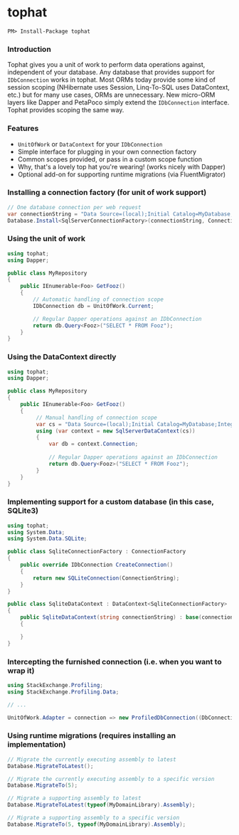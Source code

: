 # tophat

```
PM> Install-Package tophat
```

### Introduction
Tophat gives you a unit of work to perform data operations against, independent of your database.
Any database that provides support for `IDbConnection` works in tophat. Most ORMs today provide
some kind of session scoping (NHibernate uses Session, Linq-To-SQL uses DataContext, etc.) but
for many use cases, ORMs are unnecessary. New micro-ORM layers like Dapper and PetaPoco simply extend
the `IDbConnection` interface. Tophat provides scoping the same way.

### Features

* `UnitOfWork` or `DataContext` for your `IDbConnection`
* Simple interface for plugging in your own connection factory
* Common scopes provided, or pass in a custom scope function
* Why, that's a lovely top hat you're wearing! (works nicely with Dapper) 
* Optional add-on for supporting runtime migrations (via FluentMigrator)

### Installing a connection factory (for unit of work support)

```csharp
// One database connection per web request
var connectionString = "Data Source=(local);Initial Catalog=MyDatabase;Integrated Security=true";
Database.Install<SqlServerConnectionFactory>(connectionString, ConnectionScope.ByRequest);
```

### Using the unit of work
```csharp
using tophat;
using Dapper;

public class MyRepository
{
    public IEnumerable<Foo> GetFooz()
	{
		// Automatic handling of connection scope
		IDbConnection db = UnitOfWork.Current;

		// Regular Dapper operations against an IDbConnection
		return db.Query<Fooz>("SELECT * FROM Fooz");
	}
}
```

### Using the DataContext directly
```csharp
using tophat;
using Dapper;

public class MyRepository
{
    public IEnumerable<Foo> GetFooz()
	{
	     // Manual handling of connection scope
		 var cs = "Data Source=(local);Initial Catalog=MyDatabase;Integrated Security=true";
         using (var context = new SqlServerDataContext(cs))
         {
             var db = context.Connection;
             
			 // Regular Dapper operations against an IDbConnection
		     return db.Query<Fooz>("SELECT * FROM Fooz");
         }		
	}
}
```

### Implementing support for a custom database (in this case, SQLite3)
```csharp
using tophat;
using System.Data;
using System.Data.SQLite;

public class SqliteConnectionFactory : ConnectionFactory
{
    public override IDbConnection CreateConnection()
    {
        return new SQLiteConnection(ConnectionString);
    }
}

public class SqliteDataContext : DataContext<SqliteConnectionFactory>
{
    public SqliteDataContext(string connectionString) : base(connectionString)
    {

    }
}
```

### Intercepting the furnished connection (i.e. when you want to wrap it)
```csharp
using StackExchange.Profiling;
using StackExchange.Profiling.Data;

// ...

UnitOfWork.Adapter = connection => new ProfiledDbConnection((DbConnection) connection, MiniProfiler.Current); 
```

### Using runtime migrations (requires installing an implementation)
```csharp
// Migrate the currently executing assembly to latest
Database.MigrateToLatest();

// Migrate the currently executing assembly to a specific version
Database.MigrateTo(5);

// Migrate a supporting assembly to latest
Database.MigrateToLatest(typeof(MyDomainLibrary).Assembly);

// Migrate a supporting assembly to a specific version
Database.MigrateTo(5, typeof(MyDomainLibrary).Assembly);
```

